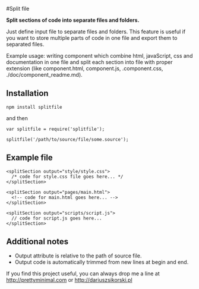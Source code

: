#Split file

**Split sections of code into separate files and folders.**

Just define input file to separate files and folders. This feature is useful if you want to store multiple parts of code in one file and export them to separated files.

Example usage: writing component which combine html, javaScript, css and documentation in one file and split each section into file with proper extension (like component.html, component.js, .component.css, ./doc/component_readme.md).

## Installation
```
npm install splitfile
```

and then

```
var splitfile = require('splitfile');

splitfile('/path/to/source/file/some.source');
```

## Example file
```
<splitSection output="style/style.css">
  /* code for style.css file goes here... */
</splitSection>

<splitSection output="pages/main.html">
  <!-- code for main.html goes here... -->
</splitSection>

<splitSection output="scripts/script.js">
  // code for script.js goes here...
</splitSection>
```

## Additional notes
- Output attribute is relative to the path of source file.
- Output code is automatically trimmed from new lines at begin and end.

If you find this project useful, you can always drop me a line at http://prettyminimal.com or http://dariuszsikorski.pl
